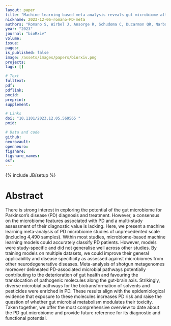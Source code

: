 ```yaml
---
layout: paper
title: "Machine learning-based meta-analysis reveals gut microbiome alterations associated with Parkinson’s disease"
nickname: 2023-12-06-romano-PD-meta
authors: "Romano S, Wirbel J, Ansorge R, Schudoma C, Ducarmon QR, Narbad A, Zeller G"
year: "2023"
journal: "bioRxiv"
volume: 
issue: 
pages: 
is_published: false
image: /assets/images/papers/biorxiv.png
projects:
tags: []

# Text
fulltext:
pdf:
pdflink:
pmcid: 
preprint:
supplement:

# Links
doi: "10.1101/2023.12.05.569565 "
pmid: 

# Data and code
github:
neurovault:
openneuro:
figshare:
figshare_names:
osf:
---
```

{% include JB/setup %}

# Abstract
There is strong interest in exploring the potential of the gut microbiome for Parkinson’s disease (PD) diagnosis and treatment. However, a consensus on the microbiome features associated with PD and a multi-study assessment of their diagnostic value is lacking. Here, we present a machine learning meta-analysis of PD microbiome studies of unprecedented scale (including 4,490 samples). Within most studies, microbiome-based machine learning models could accurately classify PD patients. However, models were study-specific and did not generalise well across other studies. By training models on multiple datasets, we could improve their general applicability and disease specificity as assessed against microbiomes from other neurodegenerative diseases. Meta-analysis of shotgun metagenomes moreover delineated PD-associated microbial pathways potentially contributing to the deterioration of gut health and favouring the translocation of pathogenic molecules along the gut-brain axis. Strikingly, diverse microbial pathways for the biotransformation of solvents and pesticides were enriched in PD. These results align with the epidemiological evidence that exposure to these molecules increases PD risk and raise the question of whether gut microbial metabolism modulates their toxicity. Taken together, we offer the most comprehensive overview to date about the PD gut microbiome and provide future reference for its diagnostic and functional potential.
